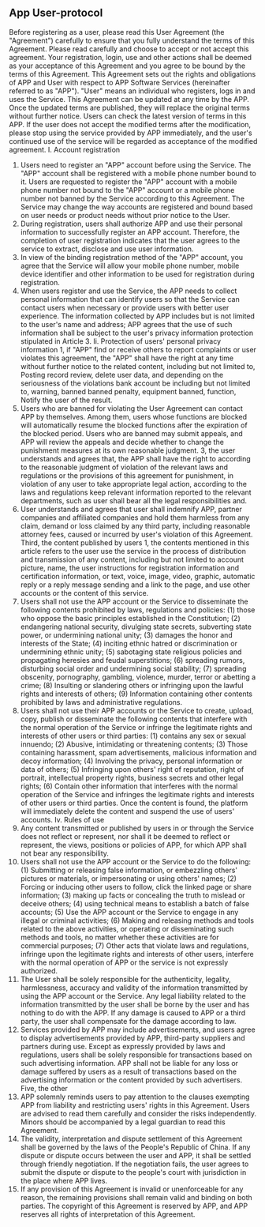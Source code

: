 ## App User-protocol

Before registering as a user, please read this User Agreement (the "Agreement") carefully to ensure that you fully understand the terms of this Agreement. Please read carefully and choose to accept or not accept this agreement. Your registration, login, use and other actions shall be deemed as your acceptance of this Agreement and you agree to be bound by the terms of this Agreement. This Agreement sets out the rights and obligations of APP and User with respect to APP Software Services (hereinafter referred to as "APP"). "User" means an individual who registers, logs in and uses the Service. This Agreement can be updated at any time by the APP. Once the updated terms are published, they will replace the original terms without further notice. Users can check the latest version of terms in this APP. If the user does not accept the modified terms after the modification, please stop using the service provided by APP immediately, and the user's continued use of the service will be regarded as acceptance of the modified agreement.
I. Account registration
1. Users need to register an "APP" account before using the Service. The "APP" account shall be registered with a mobile phone number bound to it. Users are requested to register the "APP" account with a mobile phone number not bound to the "APP" account or a mobile phone number not banned by the Service according to this Agreement. The Service may change the way accounts are registered and bound based on user needs or product needs without prior notice to the User.
2. During registration, users shall authorize APP and use their personal information to successfully register an APP account. Therefore, the completion of user registration indicates that the user agrees to the service to extract, disclose and use user information.
3. In view of the binding registration method of the "APP" account, you agree that the Service will allow your mobile phone number, mobile device identifier and other information to be used for registration during registration.
4. When users register and use the Service, the APP needs to collect personal information that can identify users so that the Service can contact users when necessary or provide users with better user experience. The information collected by APP includes but is not limited to the user's name and address; APP agrees that the use of such information shall be subject to the user's privacy information protection stipulated in Article 3.
Ii. Protection of users' personal privacy information
1, if "APP" find or receive others to report complaints or user violates this agreement, the "APP" shall have the right at any time without further notice to the related content, including but not limited to, Posting record review, delete user data, and depending on the seriousness of the violations bank account be including but not limited to, warning, banned banned penalty, equipment banned, function, Notify the user of the result.
2. Users who are banned for violating the User Agreement can contact APP by themselves. Among them, users whose functions are blocked will automatically resume the blocked functions after the expiration of the blocked period. Users who are banned may submit appeals, and APP will review the appeals and decide whether to change the punishment measures at its own reasonable judgment.
3, the user understands and agrees that, the APP shall have the right to according to the reasonable judgment of violation of the relevant laws and regulations or the provisions of this agreement for punishment, in violation of any user to take appropriate legal action, according to the laws and regulations keep relevant information reported to the relevant departments, such as user shall bear all the legal responsibilities and.
4. User understands and agrees that user shall indemnify APP, partner companies and affiliated companies and hold them harmless from any claim, demand or loss claimed by any third party, including reasonable attorney fees, caused or incurred by user's violation of this Agreement.
Third, the content published by users
1, the contents mentioned in this article refers to the user use the service in the process of distribution and transmission of any content, including but not limited to account picture, name, the user instructions for registration information and certification information, or text, voice, image, video, graphic, automatic reply or a reply message sending and a link to the page, and use other accounts or the content of this service.
2. Users shall not use the APP account or the Service to disseminate the following contents prohibited by laws, regulations and policies:
(1) those who oppose the basic principles established in the Constitution;
(2) endangering national security, divulging state secrets, subverting state power, or undermining national unity;
(3) damages the honor and interests of the State;
(4) inciting ethnic hatred or discrimination or undermining ethnic unity;
(5) sabotaging state religious policies and propagating heresies and feudal superstitions;
(6) spreading rumors, disturbing social order and undermining social stability;
(7) spreading obscenity, pornography, gambling, violence, murder, terror or abetting a crime;
(8) Insulting or slandering others or infringing upon the lawful rights and interests of others;
(9) Information containing other contents prohibited by laws and administrative regulations.
3. Users shall not use their APP accounts or the Service to create, upload, copy, publish or disseminate the following contents that interfere with the normal operation of the Service or infringe the legitimate rights and interests of other users or third parties:
(1) contains any sex or sexual innuendo;
(2) Abusive, intimidating or threatening contents;
(3) Those containing harassment, spam advertisements, malicious information and decoy information;
(4) Involving the privacy, personal information or data of others;
(5) Infringing upon others' right of reputation, right of portrait, intellectual property rights, business secrets and other legal rights;
(6) Contain other information that interferes with the normal operation of the Service and infringes the legitimate rights and interests of other users or third parties.
Once the content is found, the platform will immediately delete the content and suspend the use of users' accounts.
Iv. Rules of use
1. Any content transmitted or published by users in or through the Service does not reflect or represent, nor shall it be deemed to reflect or represent, the views, positions or policies of APP, for which APP shall not bear any responsibility.
2. Users shall not use the APP account or the Service to do the following:
(1) Submitting or releasing false information, or embezzling others' pictures or materials, or impersonating or using others' names;
(2) Forcing or inducing other users to follow, click the linked page or share information;
(3) making up facts or concealing the truth to mislead or deceive others;
(4) using technical means to establish a batch of false accounts;
(5) Use the APP account or the Service to engage in any illegal or criminal activities;
(6) Making and releasing methods and tools related to the above activities, or operating or disseminating such methods and tools, no matter whether these activities are for commercial purposes;
(7) Other acts that violate laws and regulations, infringe upon the legitimate rights and interests of other users, interfere with the normal operation of APP or the service is not expressly authorized.
3. The User shall be solely responsible for the authenticity, legality, harmlessness, accuracy and validity of the information transmitted by using the APP account or the Service. Any legal liability related to the information transmitted by the user shall be borne by the user and has nothing to do with the APP.
If any damage is caused to APP or a third party, the user shall compensate for the damage according to law.
4. Services provided by APP may include advertisements, and users agree to display advertisements provided by APP, third-party suppliers and partners during use. Except as expressly provided by laws and regulations, users shall be solely responsible for transactions based on such advertising information.
APP shall not be liable for any loss or damage suffered by users as a result of transactions based on the advertising information or the content provided by such advertisers.
Five, the other
1. APP solemnly reminds users to pay attention to the clauses exempting APP from liability and restricting users' rights in this Agreement. Users are advised to read them carefully and consider the risks independently. Minors should be accompanied by a legal guardian to read this Agreement.
2. The validity, interpretation and dispute settlement of this Agreement shall be governed by the laws of the People's Republic of China. If any dispute or dispute occurs between the user and APP, it shall be settled through friendly negotiation. If the negotiation fails, the user agrees to submit the dispute or dispute to the people's court with jurisdiction in the place where APP lives.
3. If any provision of this Agreement is invalid or unenforceable for any reason, the remaining provisions shall remain valid and binding on both parties.
The copyright of this Agreement is reserved by APP, and APP reserves all rights of interpretation of this Agreement.
